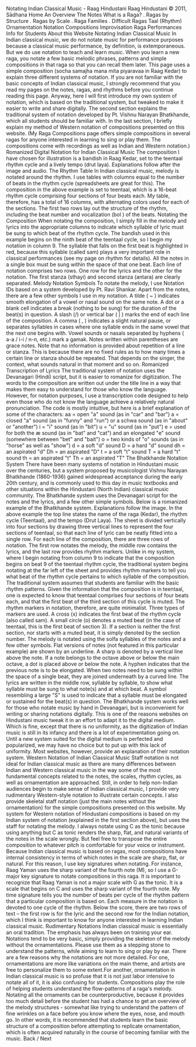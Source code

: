 Notating Indian Classical Music \- Raag Hindustani
Raag Hindustani
© 2011, Sādhana
Home
An Overview
The Notes
What is a Raga?
. Ragas by Structure
. Ragas by Scale
. Raga Families
. Difficult Ragas
Taal (Rhythm)
Ornamentation
Notation
Compositions
Improvisation
Raga Performances
Info for Students
About this Website
Notating Indian Classical Music
In Indian classical music, we do not notate music for performance purposes because a classical music performance, by definition, is extemporaneous. But we do use notation to teach and learn music. When you learn a new raga, you notate a few basic melodic phrases, patterns and simple compositions in that raga so that you can recall them later.
This page uses a simple composition (socha samajha mana mita piyaravaa in Raag Kedar) to explain three different systems of notation. If you are not familiar with the basic concepts of Indian classical music, I strongly recommend that you read my pages on the notes, ragas, and rhythms before you continue reading this page.
Anyway, here I will first introduce my own system of notation, which is based on the traditional system, but tweaked to make it easier to write and share digitally. The second section explains the traditional system of notation developed by Pt. Vishnu Narayan Bhatkhande, which all students should be familiar with. In the last section, I briefly explain my method of Western notation of compositions presented on this website. (My Raga Compositions page offers simple compositions in several ragas for anyone interested in learning to sing or play them. The compositions come with recordings as well as Indian and Western notation.)
Romanized Digital Notation for Indian Classical Music
The composition I have chosen for illustration is a bandish in Raag Kedar, set to the teentaal rhythm cycle and a lively tempo (drut laya). Explanations follow after the image and audio.
The Rhythm Table
In Indian classical music, melody is notated around the rhythm. I use tables with columns equal to the number of beats in the rhythm cycle (spreadsheets are great for this).
The composition in the above example is set to teentaal, which is a 16\-beat rhythm cycle comprising four sections of four beats each. My table, therefore, has a total of 16 columns, with alternating colors used for each of the sections.
The first two rows lay out the structure of the rhythm, including the beat number and vocalization (bol ) of the beats.
Notating the Composition
When notating the composition, I simply fill in the melody and lyrics into the appropriate columns to indicate which syllable of lyric must be sung to which beat of the rhythm cycle.
The bandish used in this example begins on the ninth beat of the teentaal cycle, so I begin my notation in column 9\. The syllable that falls on the first beat is highlighted in red, because this syllable (called sam) plays a very important role in classical performances (see my page on rhythm for details).
All the notes in a single box must be sung within the space of that one beat. Each line of notation comprises two rows. One row for the lyrics and the other for the notation. The first stanza (sthayi) and second stanza (antara) are clearly separated.
Melody Notation Symbols
To notate the melody, I use Notation IDs based on a system developed by Pt. Ravi Shankar. Apart from the notes, there are a few other symbols I use in my notation.
A tilde ( \~ ) indicates smooth elongation of a vowel or nasal sound on the same note.
A dot or a blank cell indicates a break (nothing to be sung) for the duration of the beat(s) in question.
A slash (/) or vertical bar ( \| ) marks the end of each line of the composition.
A comma ( , ) indicates a slight natural pause, or separates syllables in cases where one syllable ends in the same vowel that the next one begins with.
Vowel sounds or nasals separated by hyphens ( a\-a / i\-i / n\-n, etc.) mark a gamak.
Notes written within parentheses are grace notes.
Note that no information is provided about repetition of a line or stanza. This is because there are no fixed rules as to how many times a certain line or stanza should be repeated. That depends on the singer, the context, what sounds natural in that moment and so on.
Romanized Transcription of Lyrics
The traditional system of notation uses the Devanagari (Hindi) script, but it is easier to romanize for digitization. The words to the composition are written out under the title line in a way that makes them easy to understand for those who know the language.
However, for notation purposes, I use a transcription code designed to help even those who do not know the language achieve a relatively natural pronunciation. The code is mostly intuitive, but here is a brief explanation of some of the characters:
aa \= open "a" sound (as in "car" and "bar")
a
\= closed "a" sound (as in "funny" and "run") or a schwa sound (as in "about" or "another")
i
\= "i" sound (as in "bit")
u \= "u" sound (as in "put")
e \= used for both the æ sound (as in "bat" and "cat") and an elongated "e" sound (somewhere between "bet" and "bait")
o \= two kinds of "o" sounds (as in "horse" as well as "show")
d \= a soft "d" sound
D \= a hard "d" sound
dh \= an aspirated "d"
Dh \= an aspirated "D"
t \= a soft "t" sound
T \= a hard "t" sound
th \= an aspirated "t"
Th \= an aspirated "T"
The Bhatkhande Notation System
There have been many systems of notation in Hindustani music over the centuries, but a system proposed by musicologist Vishnu Narayan Bhatkhande (1860\-1936\) gained widespread acceptance during the early 20th century, and is commonly used to this day in music textbooks and other situations within the Hindustani (North Indian) classical music community. The Bhatkhande system uses the Devanagari script for the notes and the lyrics, and a few other simple symbols.
Below is a romanized example of the Bhatkhande system. Explanations follow the image.
In the above example the top line states the name of the raga (Kedar), the rhythm cycle (Teentaal), and the tempo (Drut Laya). The sheet is divided vertically into four sections by drawing three vertical lines to represent the four sections of teentaal, so that each line of lyric can be neatly fitted into a single row. For each line of the composition, there are three rows of notation. The first row notates the melody, the middle row contains the lyrics, and the last row provides rhythm markers. Unlike in my system, where I begin notating from column 9 to indicate that the composition begins on beat 9 of the teentaal rhythm cycle, the traditional system begins notating at the far left of the sheet and provides rhythm markers to tell you what beat of the rhythm cycle pertains to which syllable of the composition.
The traditional system assumes that students are familiar with the basic rhythm patterns. Given the information that the composition is in teentaal, one is expected to know that teentaal comprises four sections of four beats each, and that the first beat of the third section of this cycle is muted. The rhythm markers in notation, therefore, are quite minimalist. Three types of markers are used. A cross (x) indicates the first beat of the rhythm cycle (also called sam). A small circle (o) denotes a muted beat (in the case of teentaal, this is the first beat of section 3\). If a section is neither the first section, nor starts with a muted beat, it is simply denoted by the section number.
The melody is notated using the solfa syllables of the notes and a few other symbols. Flat versions of notes (not featured in this particular example) are shown by an underline. A sharp is denoted by a vertical line above the note. If a note belongs to the octave above or below the main octave, a dot is placed above or below the note. A hyphen indicates that the previous note is to be elongated. When two notes need to be sung within the space of a single beat, they are joined underneath by a curved line.
The lyrics are written in the middle row, syllable by syllable, to show what syllable must be sung to what note(s) and at which beat. A symbol resembling a large "S" is used to indicate that a syllable must be elongated or sustained for the beat(s) in question.
The Bhatkhande system works well for those who notate music by hand in Devanagari, but is inconvenient for writing or sharing notations digitally. This is one of the reasons websites on Hindustani music tweak it in an effort to adapt it to the digital medium. Which is fine, except that there is no uniformity, as the digitization of Indian music is still in its infancy and there is a lot of experimentation going on. Until a new system suited for the digital medium is perfected and popularized, we may have no choice but to put up with this lack of uniformity. Most websites, however, provide an explanation of their notation system.
Western Notation of Indian Classical Music
Staff notation is not ideal for Indian classical music as there are many differences between Indian and Western classical music in the way some of the most fundamental concepts related to the notes, the scales, rhythm cycles, as well as ornamentation are approached. Still, in order to help non\-Indian audiences begin to make sense of Indian classical music, I provide very rudimentary Western\-style notation to illustrate certain concepts. I also provide skeletal staff notation (just the main notes without the ornamentation) for the simple compositions presented on this website.
My system for Western notation of Hindustani compositions is based on my Indian system of notation (explained in the first section above), but uses the staff for notating the melody. I always notate using C as the tonic because using anything but C as tonic renders the sharp, flat, and natural variants of the notes in the scale wrongly. But feel free to transpose the entire composition to whatever pitch is comfortable for your voice or instrument.
Because Indian classical music is based on ragas, most compositions have internal consistency in terms of which notes in the scale are sharp, flat, or natural. For this reason, I use key signatures when notating. For instance, Raag Yaman uses the sharp variant of the fourth note (M), so I use a G\-major key signature to notate compositions in this raga. It is important to recognize that Raag Yaman is not a major scale with G as the tonic. It is a scale that begins on C and uses the sharp variant of the fourth note.
My time signature tells you the number of beats per cycle of the rhythm pattern that a particular composition is based on. Each measure in the notation is devoted to one cycle of the rhythm. Below the score, there are two rows of text – the first row is for the lyric and the second row for the Indian notation, which I think is important to know for anyone interested in learning Indian classical music.
Rudimentary Notations
Indian classical music is essentially an oral tradition. The emphasis has always been on training your ear. Notations tend to be very basic, simply providing the skeleton of the melody without the ornamentations. Please use them as a stepping stone to understand the patterns, while aiming to learn to sing or play by ear.
There are a few reasons why the notations are not more detailed. For one, ornamentations are more like variations on the main theme, and artists are free to personalize them to some extent.For another, ornamentation in Indian classical music is so profuse that it is not just labor intensive to notate all of it, it is also confusing for students.
Compositions play the role of helping students understand the flow\-patterns of a raga's melody. Notating all the ornaments can be counterproductive, because it provides too much detail before the student has had a chance to get an overview of the melody structures \- somewhat like trying to understand the pattern of fine wrinkles on a face before you know where the eyes, nose, and mouth go.
In other words, it is recommended that students learn the basic structure of a composition before attempting to replicate ornamentation, which is often acquired naturally in the course of becoming familiar with the music.
Back / Next